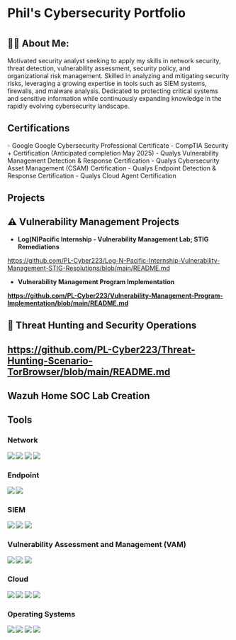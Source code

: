 <h1> Phil's Cybersecurity Portfolio <h1> 

<h2>👨‍💻 About Me:</h2>

Motivated security analyst seeking to apply my skills in network security, threat detection, vulnerability assessment, security policy, and organizational risk management. Skilled in analyzing and mitigating security risks, leveraging a growing expertise in tools such as SIEM systems, firewalls, and malware analysis. Dedicated to protecting critical systems and sensitive information while continuously expanding knowledge in the rapidly evolving cybersecurity landscape. 

<h2> Certifications</h2>
- Google Google Cybersecurity Professional Certificate 
- CompTIA Security + Certification (Anticipated completion May 2025) 
- Qualys Vulnerability Management Detection & Response Certification 
- Qualys Cybersecurity Asset Management (CSAM) Certification 
- Qualys Endpoint Detection & Response Certification 
- Qualys Cloud Agent Certification 

<h2> Projects</h2>

<h2> ⚠️ Vulnerability Management Projects</h2> 

- <b> Log(N)Pacific Internship - Vulnerability Management Lab; STIG Remediations </b>

https://github.com/PL-Cyber223/Log-N-Pacific-Internship-Vulnerability-Management-STIG-Resolutions/blob/main/README.md

-  <b> Vulnerability Management Program Implementation <b>

https://github.com/PL-Cyber223/Vulnerability-Management-Program-Implementation/blob/main/README.md

<h2> 🚨 Threat Hunting and Security Operations <h2>

https://github.com/PL-Cyber223/Threat-Hunting-Scenario-TorBrowser/blob/main/README.md

<h2> Wazuh Home SOC Lab Creation </h2>

## Tools

### Network
<div>
    <img src="https://img.shields.io/badge/-Wireshark-1679A7?&style=for-the-badge&logo=Wireshark&logoColor=white" />
    <img src="https://img.shields.io/badge/-Nessus-0096A6?&style=for-the-badge&logo=Tenable&logoColor=white" />
    <img src="https://img.shields.io/badge/-Nmap-004672?&style=for-the-badge&logo=GNOME%20Terminal&logoColor=white" />
    <img src="https://img.shields.io/badge/-Kali_Linux-557C7E?&style=for-the-badge&logo=Kali%20Linux&logoColor=white" />  
</div>

### Endpoint
<div>
    <img src="https://img.shields.io/badge/-Microsoft_Defender_for_Endpoint-00A4EF?&style=for-the-badge&logo=Microsoft&logoColor=white" />
    <img src="https://img.shields.io/badge/-SentinelOne-5C2D91?&style=for-the-badge&logo=SentinelOne&logoColor=white" />
</div>

### SIEM
<div>
    <img src="https://img.shields.io/badge/-Microsoft_Sentinel-0078D4?&style=for-the-badge&logo=Microsoft&logoColor=white" />
    <img src="https://img.shields.io/badge/-Splunk-000000?&style=for-the-badge&logo=Splunk&logoColor=white" />
    <img src="https://img.shields.io/badge/-Elastic-005571?&style=for-the-badge&logo=Elastic&logoColor=white" />
</div>

### Vulnerability Assessment and Management (VAM)
<div>
    <img src="https://img.shields.io/badge/-Tenable_Nessus-0096A6?&style=for-the-badge&logo=Tenable&logoColor=white" />
    <img src="https://img.shields.io/badge/-Qualys_VMDR-CC0000?&style=for-the-badge&logo=Qualys&logoColor=white" />
    <img src="https://img.shields.io/badge/-Microsoft_Defender_VM-0078D4?&style=for-the-badge&logo=Microsoft&logoColor=white" />
<div>

### Cloud
<div>
    <img src="https://img.shields.io/badge/-Google_Cloud_Platform-4285F4?&style=for-the-badge&logo=Google%20Cloud&logoColor=white" />
    <img src="https://img.shields.io/badge/-Microsoft_Azure-0078D4?&style=for-the-badge&logo=Microsoft%20Azure&logoColor=white" />
    <img src="https://img.shields.io/badge/-Amazon_AWS-232F3E?&style=for-the-badge&logo=Amazon%20AWS&logoColor=white" />
    <img src="https://img.shields.io/badge/-VMware-607078?&style=for-the-badge&logo=VMware&logoColor=white" />
<div>

### Operating Systems
<div>
    <img src="https://img.shields.io/badge/-Windows-0078D4?&style=for-the-badge&logo=Windows&logoColor=white" />
    <img src="https://img.shields.io/badge/-macOS-000000?&style=for-the-badge&logo=Apple&logoColor=white" />
    <img src="https://img.shields.io/badge/-Linux-FCC624?&style=for-the-badge&logo=Linux&logoColor=black" />
    <img src="https://img.shields.io/badge/-Ubuntu-E95420?&style=for-the-badge&logo=Ubuntu&logoColor=white" />
</div>
